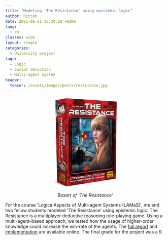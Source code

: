 ```yaml
---
title: "Modeling 'The Resistance' using epistemic logic"
author: Ritten
date: 2021-06-21 15:34:10 +0200
lang: 
  - en
classes: wide
layout: single
categories:
  - University project
tags:
  - Logic
  - Social decuction
  - Multi-agent system
header:
  teaser: /assets/images/posts/resistance.jpg
---
```

<p align="center">
    <a href="{{ include.url }}">
    <img src="/assets/images/posts/resistance.jpg" style="max-width:200px;"
        alt="Boxart of 'The Resistance'">
    </a>
    <figcaption style="text-align:center; font-style:italic;">
    Boxart of 'The Resistance'
    </figcaption>
</p>

<!-- excerpt-start -->

For the course 'Logica Aspects of Multi-agent Systems (LAMaS)', me and two fellow students modeled 'The Resistance' using epistemic logic. The Resistance is a multiplayer deductive reasoning role-playing game. Using a multi-agent-based approach, we tested how the usage of higher-order knowledge could increase the win-rate of the agents. The [full report][website] and [implementation][github-page] are available online. The final grade for the project was a 9.

<!-- excerpt-end -->

[github-page]: https://github.com/Ritten11/LAMAS2021
[website]: https://ritten11.github.io/LAMAS2021/
